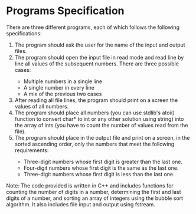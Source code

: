 <h1>Programs Specification</h1>
<p>There are three different programs, each of which follows the following specifications:</p>
<ol>
  <li>The program should ask the user for the name of the input and output files.</li>
  <li>The program should open the input file in read mode and read line by line all values of the subsequent numbers. There are three possible cases:</li>
  <ul>
    <li>Multiple numbers in a single line</li>
    <li>A single number in every line</li>
    <li>A mix of the previous two cases</li>
  </ul>
  <li>After reading all file lines, the program should print on a screen the values of all numbers.</li>
  <li>The program should place all numbers (you can use stdlib's atoi() function to convert char* to int or any other solution using string) into the array of ints (you have to count the number of values read from the file).</li>
  <li>The program should place in the output file and print on a screen, in the sorted ascending order, only the numbers that meet the following requirements:</li>
  <ul>
    <li>Three-digit numbers whose first digit is greater than the last one.</li>
    <li>Four-digit numbers whose first digit is the same as the last one.</li>
    <li>Three-digit numbers whose first digit is less than the last one.</li>
  </ul>
</ol>
<p>Note: The code provided is written in C++ and includes functions for counting the number of digits in a number, determining the first and last digits of a number, and sorting an array of integers using the bubble sort algorithm. It also includes file input and output using fstream. </p>
